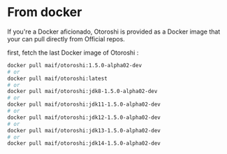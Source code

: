 # From docker

If you're a Docker aficionado, Otoroshi is provided as a Docker image that your can pull directly from Official repos.

first, fetch the last Docker image of Otoroshi :

```sh
docker pull maif/otoroshi:1.5.0-alpha02-dev
# or 
docker pull maif/otoroshi:latest
# or 
docker pull maif/otoroshi:jdk8-1.5.0-alpha02-dev
# or 
docker pull maif/otoroshi:jdk11-1.5.0-alpha02-dev
# or 
docker pull maif/otoroshi:jdk12-1.5.0-alpha02-dev
# or 
docker pull maif/otoroshi:jdk13-1.5.0-alpha02-dev
# or 
docker pull maif/otoroshi:jdk14-1.5.0-alpha02-dev
```